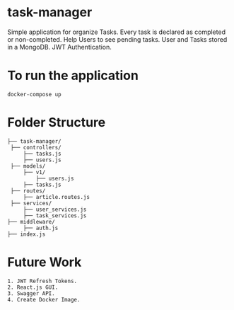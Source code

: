 # task-manager

Simple application for organize Tasks. Every task is declared as completed or non-completed. 
Help Users to see pending tasks. User and Tasks stored in a MongoDB. JWT Authentication.

# To run the application 
	
	docker-compose up

# Folder Structure

	├── task-manager/
	 ├── controllers/
	     ├── tasks.js
	     ├── users.js
	 ├── models/
	     ├── v1/
	         ├── users.js
		 ├── tasks.js
	 ├── routes/
	     ├── article.routes.js
	 ├── services/
	     ├── user_services.js
	     ├── task_services.js
	├── middleware/
	     ├── auth.js
	├── index.js

# Future Work

	1. JWT Refresh Tokens.
	2. React.js GUI.
	3. Swagger API.
	4. Create Docker Image.
